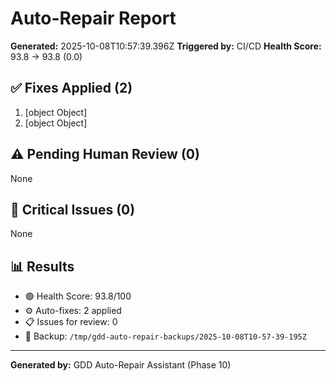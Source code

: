 # Auto-Repair Report

**Generated:** 2025-10-08T10:57:39.396Z
**Triggered by:** CI/CD
**Health Score:** 93.8 → 93.8 (0.0)

## ✅ Fixes Applied (2)

1. [object Object]
2. [object Object]

## ⚠️ Pending Human Review (0)

None

## 🔴 Critical Issues (0)

None

## 📊 Results

- 🟢 Health Score: 93.8/100
- ⚙️ Auto-fixes: 2 applied
- 📋 Issues for review: 0
- 💾 Backup: `/tmp/gdd-auto-repair-backups/2025-10-08T10-57-39-195Z`

---

**Generated by:** GDD Auto-Repair Assistant (Phase 10)
